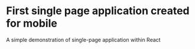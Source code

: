 # First single page application created for mobile

A simple demonstration of single-page application within React
